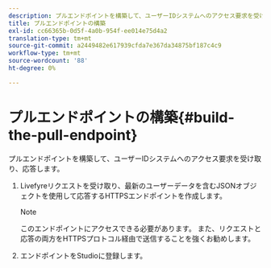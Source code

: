 ```yaml
---
description: プルエンドポイントを構築して、ユーザーIDシステムへのアクセス要求を受け取り、応答します。
title: プルエンドポイントの構築
exl-id: cc66365b-0d5f-4a0b-954f-ee014e75d4a2
translation-type: tm+mt
source-git-commit: a2449482e617939cfda7e367da34875bf187c4c9
workflow-type: tm+mt
source-wordcount: '88'
ht-degree: 0%

---
```


# プルエンドポイントの構築{#build-the-pull-endpoint}

プルエンドポイントを構築して、ユーザーIDシステムへのアクセス要求を受け取り、応答します。

1. Livefyreリクエストを受け取り、最新のユーザーデータを含むJSONオブジェクトを使用して応答するHTTPSエンドポイントを作成します。

   >[!NOTE]
   >
   >このエンドポイントにアクセスできる必要があります。 また、リクエストと応答の両方をHTTPSプロトコル経由で送信することを強くお勧めします。

1. エンドポイントをStudioに登録します。
